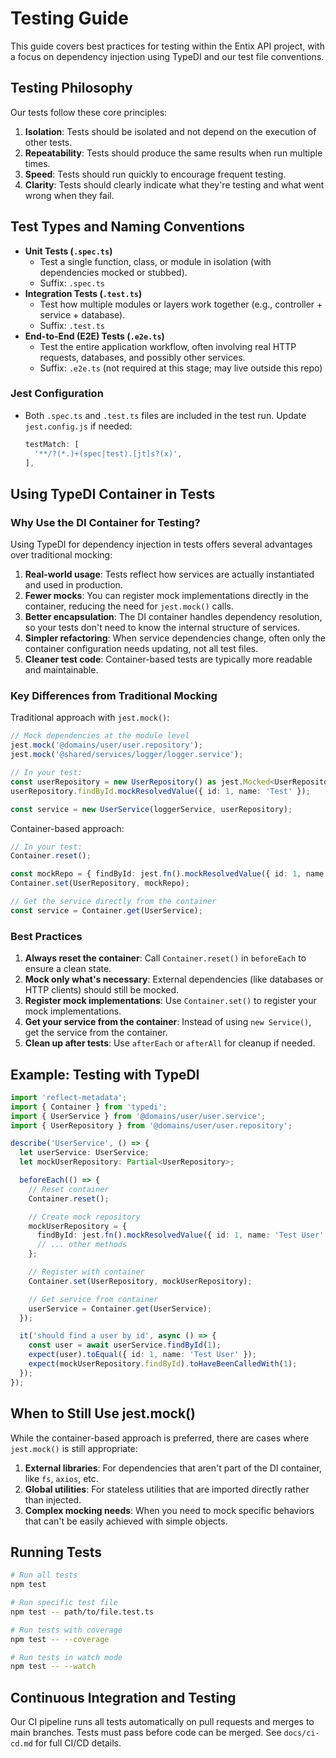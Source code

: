 # Testing Guide

This guide covers best practices for testing within the Entix API project, with a focus on dependency injection using TypeDI and our test file conventions.

## Testing Philosophy

Our tests follow these core principles:

1. **Isolation**: Tests should be isolated and not depend on the execution of other tests.
2. **Repeatability**: Tests should produce the same results when run multiple times.
3. **Speed**: Tests should run quickly to encourage frequent testing.
4. **Clarity**: Tests should clearly indicate what they're testing and what went wrong when they fail.

## Test Types and Naming Conventions

- **Unit Tests (`.spec.ts`)**
  - Test a single function, class, or module in isolation (with dependencies mocked or stubbed).
  - Suffix: `.spec.ts`
- **Integration Tests (`.test.ts`)**
  - Test how multiple modules or layers work together (e.g., controller + service + database).
  - Suffix: `.test.ts`
- **End-to-End (E2E) Tests (`.e2e.ts`)**
  - Test the entire application workflow, often involving real HTTP requests, databases, and possibly other services.
  - Suffix: `.e2e.ts` (not required at this stage; may live outside this repo)

### Jest Configuration

- Both `.spec.ts` and `.test.ts` files are included in the test run. Update `jest.config.js` if needed:
  ```js
  testMatch: [
    '**/?(*.)+(spec|test).[jt]s?(x)',
  ],
  ```

## Using TypeDI Container in Tests

### Why Use the DI Container for Testing?

Using TypeDI for dependency injection in tests offers several advantages over traditional mocking:

1. **Real-world usage**: Tests reflect how services are actually instantiated and used in production.
2. **Fewer mocks**: You can register mock implementations directly in the container, reducing the need for `jest.mock()` calls.
3. **Better encapsulation**: The DI container handles dependency resolution, so your tests don't need to know the internal structure of services.
4. **Simpler refactoring**: When service dependencies change, often only the container configuration needs updating, not all test files.
5. **Cleaner test code**: Container-based tests are typically more readable and maintainable.

### Key Differences from Traditional Mocking

Traditional approach with `jest.mock()`:

```typescript
// Mock dependencies at the module level
jest.mock('@domains/user/user.repository');
jest.mock('@shared/services/logger/logger.service');

// In your test:
const userRepository = new UserRepository() as jest.Mocked<UserRepository>;
userRepository.findById.mockResolvedValue({ id: 1, name: 'Test' });

const service = new UserService(loggerService, userRepository);
```

Container-based approach:

```typescript
// In your test:
Container.reset();

const mockRepo = { findById: jest.fn().mockResolvedValue({ id: 1, name: 'Test' }) };
Container.set(UserRepository, mockRepo);

// Get the service directly from the container
const service = Container.get(UserService);
```

### Best Practices

1. **Always reset the container**: Call `Container.reset()` in `beforeEach` to ensure a clean state.
2. **Mock only what's necessary**: External dependencies (like databases or HTTP clients) should still be mocked.
3. **Register mock implementations**: Use `Container.set()` to register your mock implementations.
4. **Get your service from the container**: Instead of using `new Service()`, get the service from the container.
5. **Clean up after tests**: Use `afterEach` or `afterAll` for cleanup if needed.

## Example: Testing with TypeDI

```typescript
import 'reflect-metadata';
import { Container } from 'typedi';
import { UserService } from '@domains/user/user.service';
import { UserRepository } from '@domains/user/user.repository';

describe('UserService', () => {
  let userService: UserService;
  let mockUserRepository: Partial<UserRepository>;

  beforeEach(() => {
    // Reset container
    Container.reset();

    // Create mock repository
    mockUserRepository = {
      findById: jest.fn().mockResolvedValue({ id: 1, name: 'Test User' }),
      // ... other methods
    };

    // Register with container
    Container.set(UserRepository, mockUserRepository);

    // Get service from container
    userService = Container.get(UserService);
  });

  it('should find a user by id', async () => {
    const user = await userService.findById(1);
    expect(user).toEqual({ id: 1, name: 'Test User' });
    expect(mockUserRepository.findById).toHaveBeenCalledWith(1);
  });
});
```

## When to Still Use jest.mock()

While the container-based approach is preferred, there are cases where `jest.mock()` is still appropriate:

1. **External libraries**: For dependencies that aren't part of the DI container, like `fs`, `axios`, etc.
2. **Global utilities**: For stateless utilities that are imported directly rather than injected.
3. **Complex mocking needs**: When you need to mock specific behaviors that can't be easily achieved with simple objects.

## Running Tests

```bash
# Run all tests
npm test

# Run specific test file
npm test -- path/to/file.test.ts

# Run tests with coverage
npm test -- --coverage

# Run tests in watch mode
npm test -- --watch
```

## Continuous Integration and Testing

Our CI pipeline runs all tests automatically on pull requests and merges to main branches. Tests must pass before code can be merged. See `docs/ci-cd.md` for full CI/CD details.
